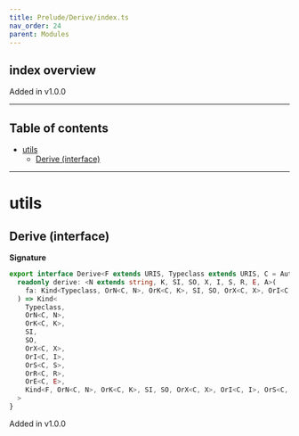 ```yaml
---
title: Prelude/Derive/index.ts
nav_order: 24
parent: Modules
---
```


## index overview

Added in v1.0.0

---

<h2 class="text-delta">Table of contents</h2>

- [utils](#utils)
  - [Derive (interface)](#derive-interface)

---

# utils

## Derive (interface)

**Signature**

```ts
export interface Derive<F extends URIS, Typeclass extends URIS, C = Auto> extends Base<F> {
  readonly derive: <N extends string, K, SI, SO, X, I, S, R, E, A>(
    fa: Kind<Typeclass, OrN<C, N>, OrK<C, K>, SI, SO, OrX<C, X>, OrI<C, I>, OrS<C, S>, OrR<C, R>, OrE<C, E>, A>
  ) => Kind<
    Typeclass,
    OrN<C, N>,
    OrK<C, K>,
    SI,
    SO,
    OrX<C, X>,
    OrI<C, I>,
    OrS<C, S>,
    OrR<C, R>,
    OrE<C, E>,
    Kind<F, OrN<C, N>, OrK<C, K>, SI, SO, OrX<C, X>, OrI<C, I>, OrS<C, S>, OrR<C, R>, OrE<C, E>, A>
  >
}
```

Added in v1.0.0
